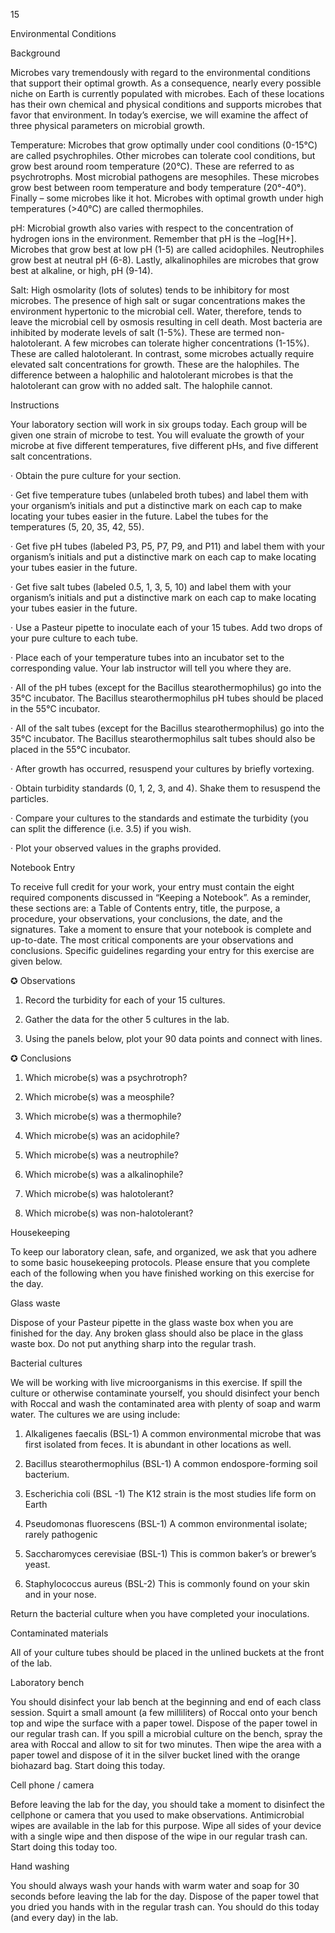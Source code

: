 15

Environmental Conditions

Background

Microbes vary tremendously with regard to the environmental conditions that support their optimal growth. As a consequence, nearly every possible niche on Earth is currently populated with microbes. Each of these locations has their own chemical and physical conditions and supports microbes that favor that environment. In today’s exercise, we will examine the affect of three physical parameters on microbial growth.

Temperature: Microbes that grow optimally under cool conditions (0-15°C) are called psychrophiles. Other microbes can tolerate cool conditions, but grow best around room temperature (20°C). These are referred to as psychrotrophs. Most microbial pathogens are mesophiles. These microbes grow best between room temperature and body temperature (20°-40°). Finally – some microbes like it hot. Microbes with optimal growth under high temperatures (>40°C) are called thermophiles.

pH: Microbial growth also varies with respect to the concentration of hydrogen ions in the environment. Remember that pH is the –log[H+]. Microbes that grow best at low pH (1-5) are called acidophiles. Neutrophiles grow best at neutral pH (6-8). Lastly, alkalinophiles are microbes that grow best at alkaline, or high, pH (9-14).

Salt: High osmolarity (lots of solutes) tends to be inhibitory for most microbes. The presence of high salt or sugar concentrations makes the environment hypertonic to the microbial cell. Water, therefore, tends to leave the microbial cell by osmosis resulting in cell death. Most bacteria are inhibited by moderate levels of salt (1-5%). These are termed non-halotolerant. A few microbes can tolerate higher concentrations (1-15%). These are called halotolerant. In contrast, some microbes actually require elevated salt concentrations for growth. These are the halophiles. The difference between a halophilic and halotolerant microbes is that the halotolerant can grow with no added salt. The halophile cannot.

Instructions

Your laboratory section will work in six groups today. Each group will be given one strain of microbe to test. You will evaluate the growth of your microbe at five different temperatures, five different pHs, and five different salt concentrations.

· Obtain the pure culture for your section.

· Get five temperature tubes (unlabeled broth tubes) and label them with your organism’s initials and put a distinctive mark on each cap to make locating your tubes easier in the future. Label the tubes for the temperatures (5, 20, 35, 42, 55).

· Get five pH tubes (labeled P3, P5, P7, P9, and P11) and label them with your organism’s initials and put a distinctive mark on each cap to make locating your tubes easier in the future.

· Get five salt tubes (labeled 0.5, 1, 3, 5, 10) and label them with your organism’s initials and put a distinctive mark on each cap to make locating your tubes easier in the future.

· Use a Pasteur pipette to inoculate each of your 15 tubes. Add two drops of your pure culture to each tube.

· Place each of your temperature tubes into an incubator set to the corresponding value. Your lab instructor will tell you where they are.

· All of the pH tubes (except for the Bacillus stearothermophilus) go into the 35°C incubator. The Bacillus stearothermophilus pH tubes should be placed in the 55°C incubator.

· All of the salt tubes (except for the Bacillus stearothermophilus) go into the 35°C incubator. The Bacillus stearothermophilus salt tubes should also be placed in the 55°C incubator.

· After growth has occurred, resuspend your cultures by briefly vortexing.

· Obtain turbidity standards (0, 1, 2, 3, and 4). Shake them to resuspend the particles.

· Compare your cultures to the standards and estimate the turbidity (you can split the difference (i.e. 3.5) if you wish.

· Plot your observed values in the graphs provided.

Notebook Entry

To receive full credit for your work, your entry must contain the eight required components discussed in “Keeping a Notebook”. As a reminder, these sections are: a Table of Contents entry, title, the purpose, a procedure, your observations, your conclusions, the date, and the signatures. Take a moment to ensure that your notebook is complete and up-to-date. The most critical components are your observations and conclusions. Specific guidelines regarding your entry for this exercise are given below.

✪ Observations

1. Record the turbidity for each of your 15 cultures.

2. Gather the data for the other 5 cultures in the lab.

3. Using the panels below, plot your 90 data points and connect with lines.

✪ Conclusions

1. Which microbe(s) was a psychrotroph?

2. Which microbe(s) was a meosphile?

3. Which microbe(s) was a thermophile?

4. Which microbe(s) was an acidophile?

5. Which microbe(s) was a neutrophile?

6. Which microbe(s) was a alkalinophile?

7. Which microbe(s) was halotolerant?

8. Which microbe(s) was non-halotolerant?

Housekeeping

To keep our laboratory clean, safe, and organized, we ask that you adhere to some basic housekeeping protocols. Please ensure that you complete each of the following when you have finished working on this exercise for the day.

Glass waste

Dispose of your Pasteur pipette in the glass waste box when you are finished for the day. Any broken glass should also be place in the glass waste box. Do not put anything sharp into the regular trash.

Bacterial cultures

We will be working with live microorganisms in this exercise. If spill the culture or otherwise contaminate yourself, you should disinfect your bench with Roccal and wash the contaminated area with plenty of soap and warm water. The cultures we are using include:

1. Alkaligenes faecalis (BSL-1) A common environmental microbe that was first isolated from feces. It is abundant in other locations as well.

2. Bacillus stearothermophilus (BSL-1) A common endospore-forming soil bacterium.

3. Escherichia coli (BSL -1) The K12 strain is the most studies life form on Earth

4. Pseudomonas fluorescens (BSL-1) A common environmental isolate; rarely pathogenic

5. Saccharomyces cerevisiae (BSL-1) This is common baker’s or brewer’s yeast.

6. Staphylococcus aureus (BSL-2) This is commonly found on your skin and in your nose.

Return the bacterial culture when you have completed your inoculations.

Contaminated materials

All of your culture tubes should be placed in the unlined buckets at the front of the lab.

Laboratory bench

You should disinfect your lab bench at the beginning and end of each class session. Squirt a small amount (a few milliliters) of Roccal onto your bench top and wipe the surface with a paper towel. Dispose of the paper towel in our regular trash can. If you spill a microbial culture on the bench, spray the area with Roccal and allow to sit for two minutes. Then wipe the area with a paper towel and dispose of it in the silver bucket lined with the orange biohazard bag. Start doing this today.

Cell phone / camera

Before leaving the lab for the day, you should take a moment to disinfect the cellphone or camera that you used to make observations. Antimicrobial wipes are available in the lab for this purpose. Wipe all sides of your device with a single wipe and then dispose of the wipe in our regular trash can. Start doing this today too.

Hand washing

You should always wash your hands with warm water and soap for 30 seconds before leaving the lab for the day. Dispose of the paper towel that you dried you hands with in the regular trash can. You should do this today (and every day) in the lab.